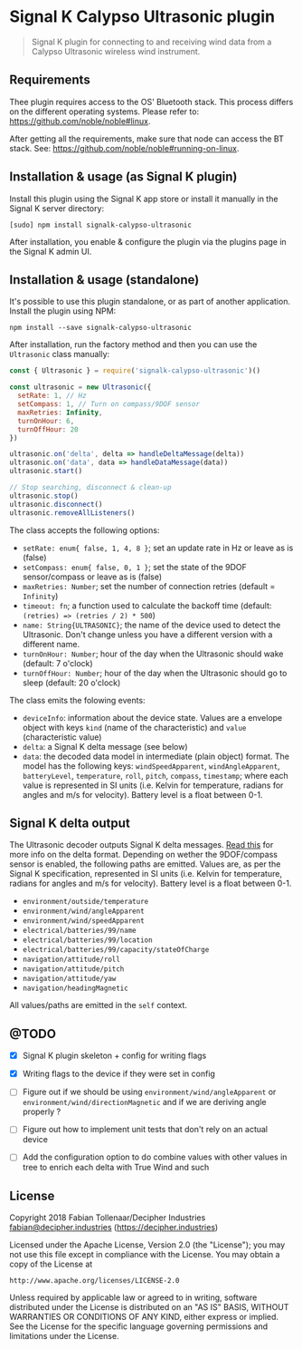 # Signal K Calypso Ultrasonic plugin

> Signal K plugin for connecting to and receiving wind data from a Calypso Ultrasonic wireless wind instrument.

## Requirements
Thee plugin requires access to the OS' Bluetooth stack. This process differs on the different operating systems. Please refer to: https://github.com/noble/noble#linux. 

After getting all the requirements, make sure that node can access the BT stack. See: https://github.com/noble/noble#running-on-linux. 


## Installation & usage (as Signal K plugin)
Install this plugin using the Signal K app store or install it manually in the Signal K server directory:

```
[sudo] npm install signalk-calypso-ultrasonic
```

After installation, you enable & configure the plugin via the plugins page in the Signal K admin UI.


## Installation & usage (standalone)
It's possible to use this plugin standalone, or as part of another application. Install the plugin using NPM:

```
npm install --save signalk-calypso-ultrasonic
```

After installation, run the factory method and then you can use the `Ultrasonic` class manually:

```javascript
const { Ultrasonic } = require('signalk-calypso-ultrasonic')()

const ultrasonic = new Ultrasonic({
  setRate: 1, // Hz
  setCompass: 1, // Turn on compass/9DOF sensor
  maxRetries: Infinity,
  turnOnHour: 6,
  turnOffHour: 20
})

ultrasonic.on('delta', delta => handleDeltaMessage(delta))
ultrasonic.on('data', data => handleDataMessage(data))
ultrasonic.start()

// Stop searching, disconnect & clean-up
ultrasonic.stop()
ultrasonic.disconnect()
ultrasonic.removeAllListeners()
```

The class accepts the following options:

- `setRate: enum{ false, 1, 4, 8 }`; set an update rate in Hz or leave as is (false)
- `setCompass: enum{ false, 0, 1 }`; set the state of the 9DOF sensor/compass or leave as is (false)
- `maxRetries: Number`; set the number of connection retries (default = `Infinity`)
- `timeout: fn`; a function used to calculate the backoff time (default: `(retries) => (retries / 2) * 500`)
- `name: String{ULTRASONIC}`; the name of the device used to detect the Ultrasonic. Don't change unless you have a different version with a different name.
- `turnOnHour: Number`; hour of the day when the Ultrasonic should wake (default: 7 o'clock)
- `turnOffHour: Number`; hour of the day when the Ultrasonic should go to sleep (default: 20 o'clock)

The class emits the folowing events:

- `deviceInfo`: information about the device state. Values are a envelope object with keys `kind` (name of the characteristic) and `value` (characteristic value)
- `delta`: a Signal K delta message (see below)
- `data`: the decoded data model in intermediate (plain object) format. The model has the following keys: `windSpeedApparent`, `windAngleApparent`, `batteryLevel`, `temperature`, `roll`, `pitch`, `compass`, `timestamp`; where each value is represented in SI units (i.e. Kelvin for temperature, radians for angles and m/s for velocity). Battery level is a float between 0-1.


## Signal K delta output

The Ultrasonic decoder outputs Signal K delta messages. [Read this](http://signalk.org/specification/1.0.4/doc/data_model.html#delta-format) for more info on the delta format. Depending on wether the 9DOF/compass sensor is enabled, the following paths are emitted. Values are, as per the Signal K specification, represented in SI units (i.e. Kelvin for temperature, radians for angles and m/s for velocity). Battery level is a float between 0-1.

- `environment/outside/temperature`
- `environment/wind/angleApparent`
- `environment/wind/speedApparent`
- `electrical/batteries/99/name`
- `electrical/batteries/99/location`
- `electrical/batteries/99/capacity/stateOfCharge`
- `navigation/attitude/roll`
- `navigation/attitude/pitch`
- `navigation/attitude/yaw`
- `navigation/headingMagnetic`

All values/paths are emitted in the `self` context.


## @TODO
- [x] Signal K plugin skeleton + config for writing flags
- [x] Writing flags to the device if they were set in config
- [ ] Figure out if we should be using `environment/wind/angleApparent` or `environment/wind/directionMagnetic` and if we are deriving angle properly ?
- [ ] Figure out how to implement unit tests that don't rely on an actual device
- [ ] Add the configuration option to do combine values with other values in tree to enrich each delta with True Wind and such


## License

Copyright 2018 Fabian Tollenaar/Decipher Industries <fabian@decipher.industries> (https://decipher.industries)

Licensed under the Apache License, Version 2.0 (the "License");
you may not use this file except in compliance with the License.
You may obtain a copy of the License at

    http://www.apache.org/licenses/LICENSE-2.0

Unless required by applicable law or agreed to in writing, software
distributed under the License is distributed on an "AS IS" BASIS,
WITHOUT WARRANTIES OR CONDITIONS OF ANY KIND, either express or implied.
See the License for the specific language governing permissions and
limitations under the License.
